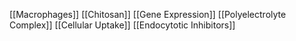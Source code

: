 [[Macrophages]]
[[Chitosan]]
[[Gene Expression]]
[[Polyelectrolyte Complex]]
[[Cellular Uptake]]
[[Endocytotic Inhibitors]]
